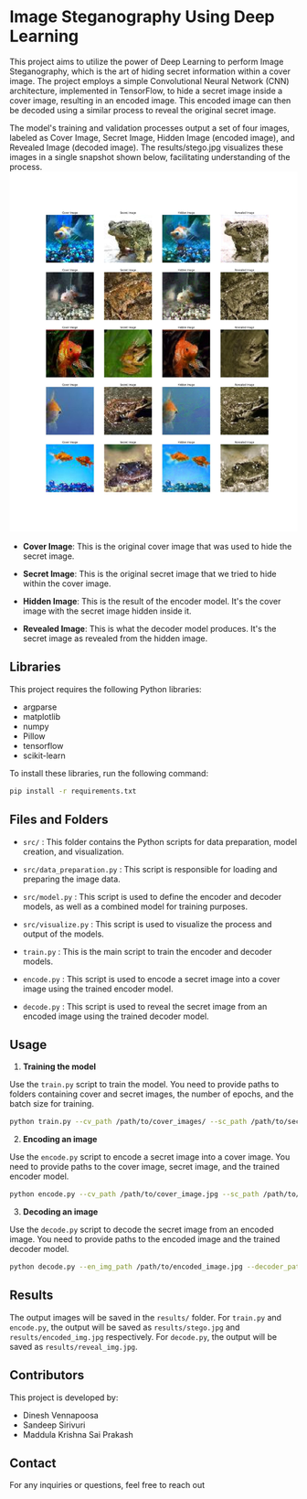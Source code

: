 # Image Steganography Using Deep Learning

This project aims to utilize the power of Deep Learning to perform Image Steganography, which is the art of hiding secret information within a cover image. The project employs a simple Convolutional Neural Network (CNN) architecture, implemented in TensorFlow, to hide a secret image inside a cover image, resulting in an encoded image. This encoded image can then be decoded using a similar process to reveal the original secret image.

The model's training and validation processes output a set of four images, labeled as Cover Image, Secret Image, Hidden Image (encoded image), and Revealed Image (decoded image). The results/stego.jpg visualizes these images in a single snapshot shown below, facilitating understanding of the process.
![Results Image](results/stego.jpg)
- **Cover Image**: This is the original cover image that was used to hide the secret image.
  
- **Secret Image**: This is the original secret image that we tried to hide within the cover image.
  
- **Hidden Image**: This is the result of the encoder model. It's the cover image with the secret image hidden inside it.
  
- **Revealed Image**: This is what the decoder model produces. It's the secret image as revealed from the hidden image.


## Libraries

This project requires the following Python libraries:

- argparse
- matplotlib
- numpy
- Pillow
- tensorflow
- scikit-learn

To install these libraries, run the following command:

```bash
pip install -r requirements.txt
```

## Files and Folders

- `src/` : This folder contains the Python scripts for data preparation, model creation, and visualization.

- `src/data_preparation.py` : This script is responsible for loading and preparing the image data.

- `src/model.py` : This script is used to define the encoder and decoder models, as well as a combined model for training purposes.

- `src/visualize.py` : This script is used to visualize the process and output of the models.

- `train.py` : This is the main script to train the encoder and decoder models.

- `encode.py` : This script is used to encode a secret image into a cover image using the trained encoder model.

- `decode.py` : This script is used to reveal the secret image from an encoded image using the trained decoder model.

## Usage

1. **Training the model**

Use the `train.py` script to train the model. You need to provide paths to folders containing cover and secret images, the number of epochs, and the batch size for training.

```bash
python train.py --cv_path /path/to/cover_images/ --sc_path /path/to/secret_images/ --epochs 50 --batch_size 32
```

2. **Encoding an image**

Use the `encode.py` script to encode a secret image into a cover image. You need to provide paths to the cover image, secret image, and the trained encoder model.

```bash
python encode.py --cv_path /path/to/cover_image.jpg --sc_path /path/to/secret_image.jpg --encoder_path /path/to/encoder_model.h5
```

3. **Decoding an image**

Use the `decode.py` script to decode the secret image from an encoded image. You need to provide paths to the encoded image and the trained decoder model.

```bash
python decode.py --en_img_path /path/to/encoded_image.jpg --decoder_path /path/to/decoder_model.h5
```

## Results

The output images will be saved in the `results/` folder. For `train.py` and `encode.py`, the output will be saved as `results/stego.jpg` and `results/encoded_img.jpg` respectively. For `decode.py`, the output will be saved as `results/reveal_img.jpg`.


## Contributors
This project is developed by:

- Dinesh Vennapoosa
- Sandeep Sirivuri
- Maddula Krishna Sai Prakash

## Contact
For any inquiries or questions, feel free to reach out
